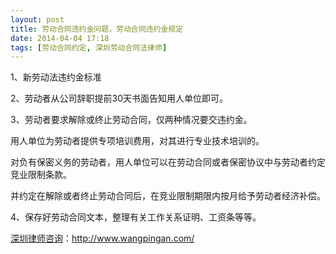 ```yaml
---
layout: post
title: 劳动合同违约金问题，劳动合同违约金规定
date: 2014-04-04 17:18
tags: [劳动合同约定, 深圳劳动合同法律师]
---
```

1、新劳动法违约金标准

2、劳动者从公司辞职提前30天书面告知用人单位即可。

3、劳动者要求解除或终止劳动合同，仅两种情况要交违约金。

用人单位为劳动者提供专项培训费用，对其进行专业技术培训的。

对负有保密义务的劳动者，用人单位可以在劳动合同或者保密协议中与劳动者约定竞业限制条款。

并约定在解除或者终止劳动合同后，在竞业限制期限内按月给予劳动者经济补偿。

4、保存好劳动合同文本，整理有关工作关系证明、工资条等等。

<a href="http://www.wangpingan.com/">深圳律师咨询</a>：<a href="http://www.wangpingan.com/">http://www.wangpingan.com/</a>

